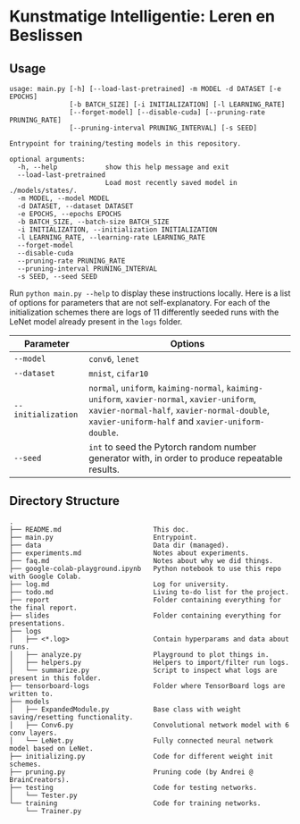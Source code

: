 # Kunstmatige Intelligentie: Leren en Beslissen

## Usage
```
usage: main.py [-h] [--load-last-pretrained] -m MODEL -d DATASET [-e EPOCHS]
               [-b BATCH_SIZE] [-i INITIALIZATION] [-l LEARNING_RATE]
               [--forget-model] [--disable-cuda] [--pruning-rate PRUNING_RATE]
               [--pruning-interval PRUNING_INTERVAL] [-s SEED]

Entrypoint for training/testing models in this repository.

optional arguments:
  -h, --help            show this help message and exit
  --load-last-pretrained
                        Load most recently saved model in ./models/states/.
  -m MODEL, --model MODEL
  -d DATASET, --dataset DATASET
  -e EPOCHS, --epochs EPOCHS
  -b BATCH_SIZE, --batch-size BATCH_SIZE
  -i INITIALIZATION, --initialization INITIALIZATION
  -l LEARNING_RATE, --learning-rate LEARNING_RATE
  --forget-model
  --disable-cuda
  --pruning-rate PRUNING_RATE
  --pruning-interval PRUNING_INTERVAL
  -s SEED, --seed SEED
```

Run `python main.py --help` to display these instructions locally. Here is a
list of options for parameters that are not self-explanatory. For each of the
initialization schemes there are logs of 11 differently seeded runs with the
LeNet model already present in the `logs` folder.

| Parameter          | Options                                                                                                                                                                                       |
|--------------------|-----------------------------------------------------------------------------------------------------------------------------------------------------------------------------------------------|
| `--model`          | `conv6`, `lenet`                                                                                                                                                                              |
| `--dataset`        | `mnist`, `cifar10`                                                                                                                                                                            |
| `--initialization` | `normal`, `uniform`, `kaiming-normal`, `kaiming-uniform`, `xavier-normal`, `xavier-uniform`, `xavier-normal-half`, `xavier-normal-double`, `xavier-uniform-half` and `xavier-uniform-double`. |
| `--seed`           | `int` to seed the Pytorch random number generator with, in order to produce repeatable results.                                                                                                             |


## Directory Structure

```
.
├── README.md                       This doc.
├── main.py                         Entrypoint.
├── data                            Data dir (managed).
├── experiments.md                  Notes about experiments.
├── faq.md                          Notes about why we did things.
├── google-colab-playground.ipynb   Python notebook to use this repo with Google Colab.
├── log.md                          Log for university.
├── todo.md                         Living to-do list for the project.
├── report                          Folder containing everything for the final report.
├── slides                          Folder containing everything for presentations.
├── logs
│   ├── <*.log>                     Contain hyperparams and data about runs.
│   ├── analyze.py                  Playground to plot things in.
│   ├── helpers.py                  Helpers to import/filter run logs.
│   └── summarize.py                Script to inspect what logs are present in this folder.
├── tensorboard-logs                Folder where TensorBoard logs are written to.
├── models
│   ├── ExpandedModule.py           Base class with weight saving/resetting functionality.
│   ├── Conv6.py                    Convolutional network model with 6 conv layers.
│   └── LeNet.py                    Fully connected neural network model based on LeNet.
├── initializing.py                 Code for different weight init schemes.
├── pruning.py                      Pruning code (by Andrei @ BrainCreators).
├── testing                         Code for testing networks.
│   └── Tester.py
└── training                        Code for training networks.
    └── Trainer.py
```
